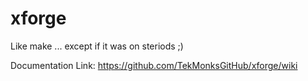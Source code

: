 # xforge
Like make ... except if it was on steriods ;)

Documentation Link: https://github.com/TekMonksGitHub/xforge/wiki
